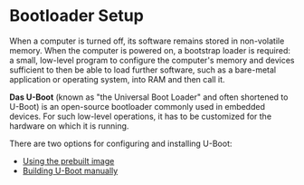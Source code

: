 # Bootloader Setup

When a computer is turned off, its software remains stored in non-volatile memory. When the computer is powered on, a bootstrap loader is required: a small, low-level program to configure the computer's memory and devices sufficient to then be able to load further software, such as a bare-metal application or operating system, into RAM and then call it.

**Das U-Boot** (known as "the Universal Boot Loader" and often shortened to U-Boot) is an open-source bootloader commonly used in embedded devices. For such low-level operations, it has to be customized for the hardware on which it is running.

There are two options for configuring and installing U-Boot:
- [Using the prebuilt image](using_the_prebuilt_image.md)
- [Building U-Boot manually](building_uboot_manually.md)
